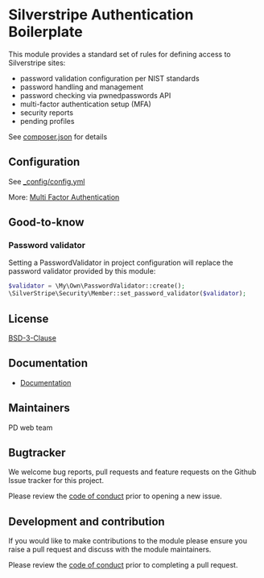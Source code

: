 # Silverstripe Authentication Boilerplate

This module provides a standard set of rules for defining access to Silverstripe sites:

- password validation configuration per NIST standards
- password handling and management
- password checking via pwnedpasswords API
- multi-factor authentication setup (MFA)
- security reports
- pending profiles

See [composer.json](./composer.json) for details

## Configuration

See [_config/config.yml](./_config/config.yml)

More: [Multi Factor Authentication](./docs/003_mfa.md)

## Good-to-know

### Password validator

Setting a PasswordValidator in project configuration will replace the password validator provided by this module:
```php
$validator = \My\Own\PasswordValidator::create();
\SilverStripe\Security\Member::set_password_validator($validator);
```

## License

[BSD-3-Clause](./LICENSE.md)

## Documentation

* [Documentation](./docs/en/001_index.md)

## Maintainers

PD web team

## Bugtracker

We welcome bug reports, pull requests and feature requests on the Github Issue tracker for this project.

Please review the [code of conduct](./code-of-conduct.md) prior to opening a new issue.

## Development and contribution

If you would like to make contributions to the module please ensure you raise a pull request and discuss with the module maintainers.

Please review the [code of conduct](./code-of-conduct.md) prior to completing a pull request.
